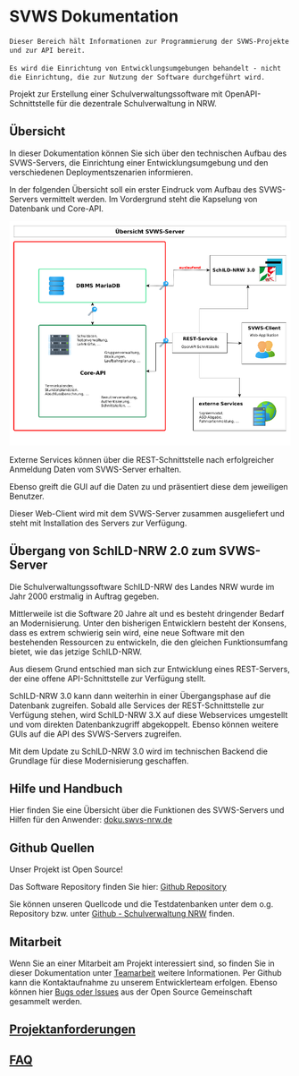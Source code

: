 # SVWS Dokumentation

````
Dieser Bereich hält Informationen zur Programmierung der SVWS-Projekte und zur API bereit.

Es wird die Einrichtung von Entwicklungsumgebungen behandelt - nicht die Einrichtung, die zur Nutzung der Software durchgeführt wird.
````

Projekt zur Erstellung einer Schulverwaltungssoftware mit OpenAPI-Schnittstelle für die dezentrale Schulverwaltung in NRW.  

## Übersicht

In dieser Dokumentation können Sie sich über den technischen Aufbau des SVWS-Servers, die Einrichtung einer Entwicklungsumgebung und den verschiedenen Deploymentszenarien informieren.

In der folgenden Übersicht soll ein erster Eindruck vom Aufbau des SVWS-Servers vermittelt werden.
Im Vordergrund steht die Kapselung von Datenbank und Core-API.

![Übersicht-REST](./graphics/Uebersicht_SVWS-Server.png)

Externe Services können über die REST-Schnittstelle nach erfolgreicher Anmeldung Daten vom SVWS-Server erhalten. 

Ebenso greift die GUI auf die Daten zu und präsentiert diese dem jeweiligen Benutzer. 

Dieser Web-Client wird mit dem SVWS-Server zusammen ausgeliefert und steht mit Installation des Servers zur Verfügung. 

## Übergang von SchILD-NRW 2.0 zum SVWS-Server

Die Schulverwaltungssoftware SchILD-NRW des Landes NRW wurde im Jahr 2000 erstmalig in Auftrag gegeben.

Mittlerweile ist die Software 20 Jahre alt und es besteht dringender Bedarf an Modernisierung.
Unter den bisherigen Entwicklern besteht der Konsens, dass es extrem schwierig sein wird, eine neue Software mit den bestehenden Ressourcen zu entwickeln, die den gleichen Funktionsumfang bietet, wie das jetzige SchILD-NRW.

Aus diesem Grund entschied man sich zur Entwicklung eines REST-Servers, der eine offene API-Schnittstelle zur Verfügung stellt.

SchILD-NRW 3.0 kann dann weiterhin in einer Übergangsphase auf die Datenbank zugreifen. Sobald alle Services der REST-Schnittstelle zur Verfügung stehen, wird SchILD-NRW 3.X auf diese Webservices umgestellt und vom direkten Datenbankzugriff abgekoppelt. Ebenso können weitere GUIs auf die API des SVWS-Servers zugreifen.

Mit dem Update zu SchILD-NRW 3.0 wird im technischen Backend die Grundlage für diese Modernisierung geschaffen. 

## Hilfe und Handbuch 

Hier finden Sie eine Übersicht über die Funktionen des SVWS-Servers und Hilfen für den Anwender: [doku.swvs-nrw.de](https://doku.svws-nrw.de/)

## Github Quellen

Unser Projekt ist Open Source!  

Das Software Repository finden Sie hier: [Github Repository](https://github.com/SVWS-NRW/SVWS-Server)

Sie können unseren Quellcode und die Testdatenbanken unter dem o.g. Repository bzw. unter [Github - Schulverwaltung NRW](https://github.com/SVWS-NRW) finden.

## Mitarbeit

Wenn Sie an einer Mitarbeit am Projekt interessiert sind, so finden Sie in dieser Dokumentation unter [Teamarbeit](./Teamarbeit/) weitere Informationen. Per Github kann die Kontaktaufnahme zu unserem Entwicklerteam erfolgen. Ebenso können hier [Bugs oder Issues](./Teamarbeit/issues/) aus der Open Source Gemeinschaft gesammelt werden.


## [Projektanforderungen](Projektanforderungen.md)

## [FAQ](FAQ/index.md)


